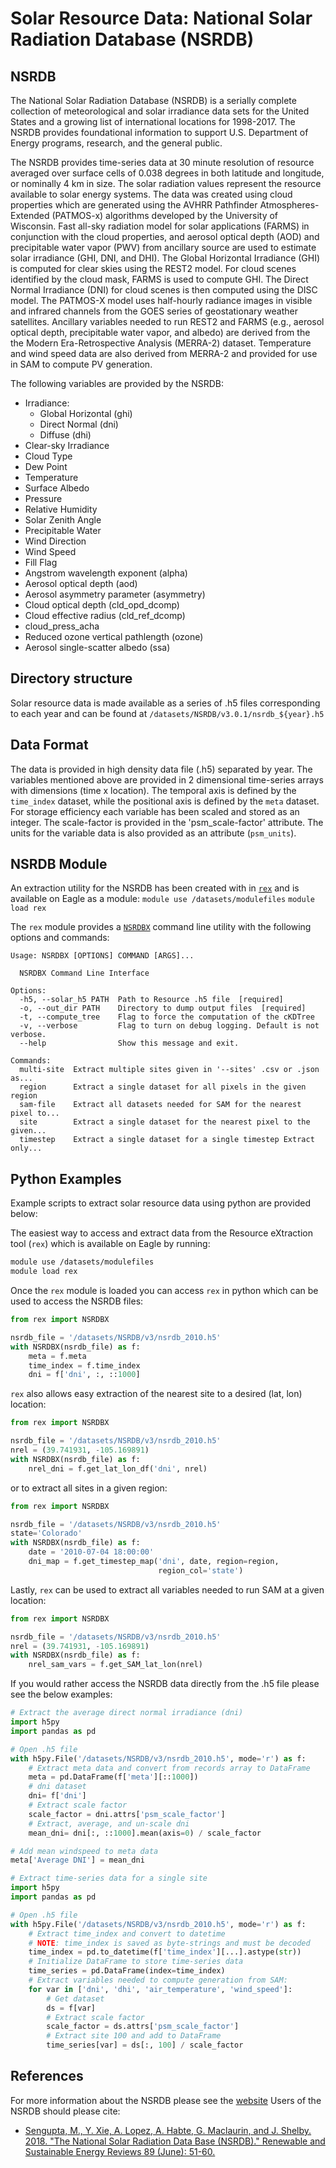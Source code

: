 # Solar Resource Data: National Solar Radiation Database (NSRDB)

## NSRDB

The National Solar Radiation Database (NSRDB) is a serially complete collection
of meteorological and solar irradiance data sets for the United States and a
growing list of international locations for 1998-2017. The NSRDB provides
foundational information to support U.S. Department of Energy programs,
research, and the general public.

The NSRDB provides time-series data at 30 minute resolution of resource
averaged over surface cells of 0.038 degrees in both latitude and longitude,
or nominally 4 km in size. The solar radiation values represent the resource
available to solar energy systems. The data was created using cloud properties
which are generated using the AVHRR Pathfinder Atmospheres-Extended (PATMOS-x)
algorithms developed by the University of Wisconsin. Fast all-sky radiation
model for solar applications (FARMS) in conjunction with the cloud properties,
and aerosol optical depth (AOD) and precipitable water vapor (PWV) from
ancillary source are used to estimate solar irradiance (GHI, DNI, and DHI).
The Global Horizontal Irradiance (GHI) is computed for clear skies using the
REST2 model. For cloud scenes identified by the cloud mask, FARMS is used to
compute GHI. The Direct Normal Irradiance (DNI) for cloud scenes is then
computed using the DISC model. The PATMOS-X model uses half-hourly radiance
images in visible and infrared channels from the GOES series of geostationary
weather satellites.  Ancillary variables needed to run REST2 and FARMS (e.g.,
aerosol optical depth, precipitable water vapor, and albedo) are derived from
the the Modern Era-Retrospective Analysis (MERRA-2) dataset. Temperature and
wind speed data are also derived from MERRA-2 and provided for use in SAM to
compute PV generation.

The following variables are provided by the NSRDB:
- Irradiance:
    - Global Horizontal (ghi)
    - Direct Normal (dni)
    - Diffuse (dhi)
- Clear-sky Irradiance
- Cloud Type
- Dew Point
- Temperature
- Surface Albedo
- Pressure
- Relative Humidity
- Solar Zenith Angle
- Precipitable Water
- Wind Direction
- Wind Speed
- Fill Flag
- Angstrom wavelength exponent (alpha)
- Aerosol optical depth (aod)
- Aerosol asymmetry parameter (asymmetry)
- Cloud optical depth (cld_opd_dcomp)
- Cloud effective radius (cld_ref_dcomp)
- cloud_press_acha
- Reduced ozone vertical pathlength (ozone)
- Aerosol single-scatter albedo (ssa)

## Directory structure

Solar resource data is made available as a series of .h5 files corresponding
to each year and can be found at `/datasets/NSRDB/v3.0.1/nsrdb_${year}.h5`

## Data Format

The data is provided in high density data file (.h5) separated by year.  The
variables mentioned above are provided in 2 dimensional time-series arrays
with dimensions (time x location). The temporal axis is defined by the
`time_index` dataset, while the positional axis is defined by the `meta`
dataset. For storage efficiency each variable has been scaled and stored as an
integer. The scale-factor is provided in the 'psm_scale-factor' attribute.
The units for the variable data is also provided as an attribute (`psm_units`).

## NSRDB Module

An extraction utility for the NSRDB has been created with in
[`rex`](https://github.com/nrel/rex) and is available on Eagle as a module:
`module use /datasets/modulefiles`
`module load rex`

The `rex` module provides a [`NSRDBX`](https://nrel.github.io/rex/rex/rex.resource_extaction.nsrdb_cli.html#nsrdbx)
command line utility with the following options and commands:
```
Usage: NSRDBX [OPTIONS] COMMAND [ARGS]...

  NSRDBX Command Line Interface

Options:
  -h5, --solar_h5 PATH  Path to Resource .h5 file  [required]
  -o, --out_dir PATH    Directory to dump output files  [required]
  -t, --compute_tree    Flag to force the computation of the cKDTree
  -v, --verbose         Flag to turn on debug logging. Default is not verbose.
  --help                Show this message and exit.

Commands:
  multi-site  Extract multiple sites given in '--sites' .csv or .json as...
  region      Extract a single dataset for all pixels in the given region
  sam-file    Extract all datasets needed for SAM for the nearest pixel to...
  site        Extract a single dataset for the nearest pixel to the given...
  timestep    Extract a single dataset for a single timestep Extract only...
  ```

## Python Examples

Example scripts to extract solar resource data using python are provided below:

The easiest way to access and extract data from the Resource eXtraction tool
(`rex`) which is available on Eagle by running:

```bash
module use /datasets/modulefiles
module load rex
```

Once the `rex` module is loaded you can access `rex` in python which can be used
to access the NSRDB files:

```python
from rex import NSRDBX

nsrdb_file = '/datasets/NSRDB/v3/nsrdb_2010.h5'
with NSRDBX(nsrdb_file) as f:
    meta = f.meta
    time_index = f.time_index
    dni = f['dni', :, ::1000]
```

`rex` also allows easy extraction of the nearest site to a desired (lat, lon)
location:

```python
from rex import NSRDBX

nsrdb_file = '/datasets/NSRDB/v3/nsrdb_2010.h5'
nrel = (39.741931, -105.169891)
with NSRDBX(nsrdb_file) as f:
    nrel_dni = f.get_lat_lon_df('dni', nrel)
```

or to extract all sites in a given region:

```python
from rex import NSRDBX

nsrdb_file = '/datasets/NSRDB/v3/nsrdb_2010.h5'
state='Colorado'
with NSRDBX(nsrdb_file) as f:
    date = '2010-07-04 18:00:00'
    dni_map = f.get_timestep_map('dni', date, region=region,
                                 region_col='state')
```

Lastly, `rex` can be used to extract all variables needed to run SAM at a given
location:

```python
from rex import NSRDBX

nsrdb_file = '/datasets/NSRDB/v3/nsrdb_2010.h5'
nrel = (39.741931, -105.169891)
with NSRDBX(nsrdb_file) as f:
    nrel_sam_vars = f.get_SAM_lat_lon(nrel)
```

If you would rather access the NSRDB data directly from the .h5 file please see
the below examples:

```python
# Extract the average direct normal irradiance (dni)
import h5py
import pandas as pd

# Open .h5 file
with h5py.File('/datasets/NSRDB/v3/nsrdb_2010.h5', mode='r') as f:
    # Extract meta data and convert from records array to DataFrame
    meta = pd.DataFrame(f['meta'][::1000])
    # dni dataset
    dni= f['dni']
    # Extract scale factor
    scale_factor = dni.attrs['psm_scale_factor']
    # Extract, average, and un-scale dni
    mean_dni= dni[:, ::1000].mean(axis=0) / scale_factor

# Add mean windspeed to meta data
meta['Average DNI'] = mean_dni
```

```python
# Extract time-series data for a single site
import h5py
import pandas as pd

# Open .h5 file
with h5py.File('/datasets/NSRDB/v3/nsrdb_2010.h5', mode='r') as f:
    # Extract time_index and convert to datetime
    # NOTE: time_index is saved as byte-strings and must be decoded
    time_index = pd.to_datetime(f['time_index'][...].astype(str))
    # Initialize DataFrame to store time-series data
    time_series = pd.DataFrame(index=time_index)
    # Extract variables needed to compute generation from SAM:
    for var in ['dni', 'dhi', 'air_temperature', 'wind_speed']:
    	# Get dataset
    	ds = f[var]
    	# Extract scale factor
    	scale_factor = ds.attrs['psm_scale_factor']
    	# Extract site 100 and add to DataFrame
    	time_series[var] = ds[:, 100] / scale_factor
```

## References

For more information about the NSRDB please see the
[website](https://nsrdb.nrel.gov/)
Users of the NSRDB should please cite:
- [Sengupta, M., Y. Xie, A. Lopez, A. Habte, G. Maclaurin, and J. Shelby. 2018. "The National Solar Radiation Data Base (NSRDB)." Renewable and Sustainable Energy Reviews  89 (June): 51-60.](https://www.sciencedirect.com/science/article/pii/S136403211830087X?via%3Dihub)